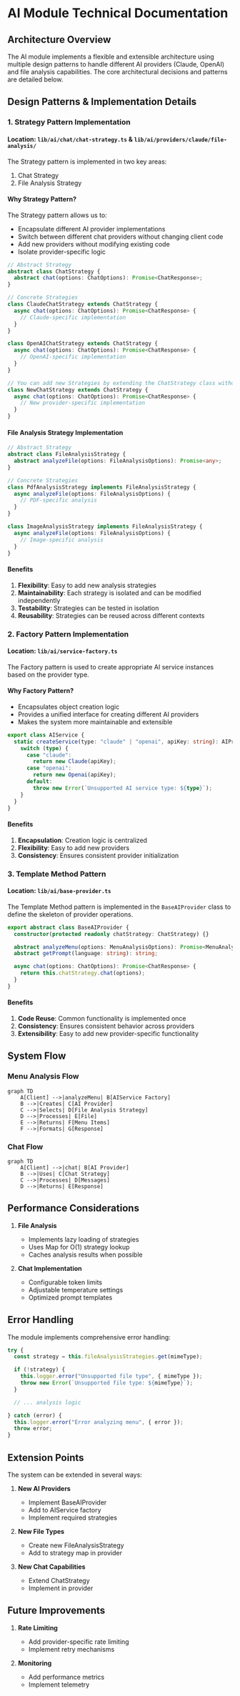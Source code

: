 # AI Module Technical Documentation

## Architecture Overview

The AI module implements a flexible and extensible architecture using multiple design patterns to handle different AI providers (Claude, OpenAI) and file analysis capabilities. The core architectural decisions and patterns are detailed below.

## Design Patterns & Implementation Details

### 1. Strategy Pattern Implementation

#### Location: `lib/ai/chat/chat-strategy.ts` & `lib/ai/providers/claude/file-analysis/`

The Strategy pattern is implemented in two key areas:

1. Chat Strategy
2. File Analysis Strategy

#### Why Strategy Pattern?

The Strategy pattern allows us to:
- Encapsulate different AI provider implementations
- Switch between different chat providers without changing client code
- Add new providers without modifying existing code
- Isolate provider-specific logic

```typescript
// Abstract Strategy
abstract class ChatStrategy {
  abstract chat(options: ChatOptions): Promise<ChatResponse>;
}

// Concrete Strategies
class ClaudeChatStrategy extends ChatStrategy {
  async chat(options: ChatOptions): Promise<ChatResponse> {
    // Claude-specific implementation
  }
}

class OpenAIChatStrategy extends ChatStrategy {
  async chat(options: ChatOptions): Promise<ChatResponse> {
    // OpenAI-specific implementation
  }
}

// You can add new Strategies by extending the ChatStrategy class without modifying existing code
class NewChatStrategy extends ChatStrategy {
  async chat(options: ChatOptions): Promise<ChatResponse> {
    // New provider-specific implementation
  }
}
```

#### File Analysis Strategy Implementation

```typescript
// Abstract Strategy
abstract class FileAnalysisStrategy {
  abstract analyzeFile(options: FileAnalysisOptions): Promise<any>;
}

// Concrete Strategies
class PdfAnalysisStrategy implements FileAnalysisStrategy {
  async analyzeFile(options: FileAnalysisOptions) {
    // PDF-specific analysis
  }
}

class ImageAnalysisStrategy implements FileAnalysisStrategy {
  async analyzeFile(options: FileAnalysisOptions) {
    // Image-specific analysis
  }
}
```

#### Benefits
1. **Flexibility**: Easy to add new analysis strategies
2. **Maintainability**: Each strategy is isolated and can be modified independently
3. **Testability**: Strategies can be tested in isolation
4. **Reusability**: Strategies can be reused across different contexts

### 2. Factory Pattern Implementation

#### Location: `lib/ai/service-factory.ts`

The Factory pattern is used to create appropriate AI service instances based on the provider type.

#### Why Factory Pattern?

- Encapsulates object creation logic
- Provides a unified interface for creating different AI providers
- Makes the system more maintainable and extensible

```typescript
export class AIService {
  static createService(type: "claude" | "openai", apiKey: string): AIProvider {
    switch (type) {
      case "claude":
        return new Claude(apiKey);
      case "openai":
        return new Openai(apiKey);
      default:
        throw new Error(`Unsupported AI service type: ${type}`);
    }
  }
}
```

#### Benefits
1. **Encapsulation**: Creation logic is centralized
2. **Flexibility**: Easy to add new providers
3. **Consistency**: Ensures consistent provider initialization

### 3. Template Method Pattern

#### Location: `lib/ai/base-provider.ts`

The Template Method pattern is implemented in the `BaseAIProvider` class to define the skeleton of provider operations.

```typescript
export abstract class BaseAIProvider {
  constructor(protected readonly chatStrategy: ChatStrategy) {}

  abstract analyzeMenu(options: MenuAnalysisOptions): Promise<MenuAnalysisResponse>;
  abstract getPrompt(language: string): string;

  async chat(options: ChatOptions): Promise<ChatResponse> {
    return this.chatStrategy.chat(options);
  }
}
```

#### Benefits
1. **Code Reuse**: Common functionality is implemented once
2. **Consistency**: Ensures consistent behavior across providers
3. **Extensibility**: Easy to add new provider-specific functionality

## System Flow

### Menu Analysis Flow

```mermaid
graph TD
    A[Client] -->|analyzeMenu| B[AIService Factory]
    B -->|Creates| C[AI Provider]
    C -->|Selects| D[File Analysis Strategy]
    D -->|Processes| E[File]
    E -->|Returns| F[Menu Items]
    F -->|Formats| G[Response]
```

### Chat Flow

```mermaid
graph TD
    A[Client] -->|chat| B[AI Provider]
    B -->|Uses| C[Chat Strategy]
    C -->|Processes| D[Messages]
    D -->|Returns| E[Response]
```

## Performance Considerations

1. **File Analysis**
    - Implements lazy loading of strategies
    - Uses Map for O(1) strategy lookup
    - Caches analysis results when possible

2. **Chat Implementation**
    - Configurable token limits
    - Adjustable temperature settings
    - Optimized prompt templates

## Error Handling

The module implements comprehensive error handling:

```typescript
try {
  const strategy = this.fileAnalysisStrategies.get(mimeType);

  if (!strategy) {
    this.logger.error("Unsupported file type", { mimeType });
    throw new Error(`Unsupported file type: ${mimeType}`);
  }

  // ... analysis logic

} catch (error) {
  this.logger.error("Error analyzing menu", { error });
  throw error;
}
```

## Extension Points

The system can be extended in several ways:

1. **New AI Providers**
    - Implement BaseAIProvider
    - Add to AIService factory
    - Implement required strategies

2. **New File Types**
    - Create new FileAnalysisStrategy
    - Add to strategy map in provider

3. **New Chat Capabilities**
    - Extend ChatStrategy
    - Implement in provider

## Future Improvements

1. **Rate Limiting**
    - Add provider-specific rate limiting
    - Implement retry mechanisms

3. **Monitoring**
    - Add performance metrics
    - Implement telemetry
